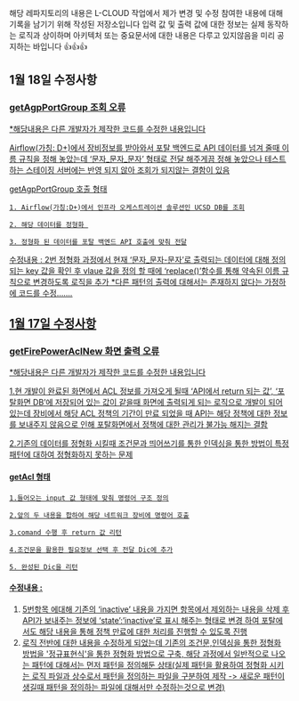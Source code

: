 해당 레파지토리의 내용은 L-CLOUD 작업에서 제가 변경 및 수정 참여한 내용에 대해 기록을 남기기 위해 작성된 저장소입니다
입력 값 및 출력 값에 대한 정보는 실제 동작하는 로직과 상이하며 아키텍처 또는 중요문서에 대한 내용은 다루고 있지않음을 미리 공지하는 바입니다 👍👍👍


## 1월 18일 수정사항 
### <u>**getAgpPortGroup 조회 오류**<u>

*해당내용은 다른 개발자가 제작한 코드를 수정한 내용입니다

Airflow(가칭: D+)에서 장비정보를 받아와서 포탈 백엔드로 API 데이터를 넘겨 줄때 이름 규칙을 정해 놓았는데 ‘문자_문자_문자’ 형태로 전달 해주게끔 정해 놓았으나 테스트하는 스테이징 서버에는 반영 되지 않아  조회가 되지않는 결함이 있음

getAgpPortGroup 호출 형태
	
	1. Airflow(가칭:D+)에서 인프라 오케스트레이션 솔루션인 UCSD DB를 조회

	2. 해당 데이터를 정형화 

	3. 정형화 된 데이터를 포탈 백엔드 API 호출에 맞춰 전달



수정내용 :
2번 정형화 과정에서 현재 ‘문자_문자-문자’로 출력되는 데이터에 대해 정의되는 key 값을 확인 후 vlaue 값을 정의 할 때에 ‘replace()’함수를 통해 약속된 이름 규칙으로 변경하도록 로직을 추가
*다른 패턴의 출력에 대해서는 존재하지 않다는 가정하에 코드를 수정……. 



## 1월 17일 수정사항 
### <u>**getFirePowerAclNew 화면 출력 오류**<u>

*해당내용은 다른 개발자가 제작한 코드를 수정한 내용입니다


1.현 개발이 완료된 화면에서 ACL 정보를 가져오게 될때 ‘API에서 return 되는 값’, ‘포탈화면 DB’에 저장되어 있는 값이 같을때 화면에 출력되게 되는 로직으로 개발이 되어 있는데 장비에서 해당 ACL 정책의 기간이 만료 되었을 때 API는 해당 정책에 대한 정보를 보내주지 않음으로 인해 포탈화면에서 정책에 대한 관리가 불가능 해지는 결함
	
2.기존의 데이터를 정형화 시킬때 조건문과 띄어쓰기를 통한 인덱싱을 통한 방법이 특정 패턴에 대하여 정형화하지 못하는 문제

#### getAcl 형태
	 
	1.들어오는 input 값 형태에 맞춰 명령어 구조 정의
	
	2.앞의 두 내용을 합하여 해당 네트워크 장비에 명령어 호출
	
	3.comand 수행 후 return 값 리턴

	4.조건문을 활용한 필요정보 선택 후 전달 Dic에 추가

	5. 완성된 Dic을 리턴

#### 수정내용 :
1. 5번항목 에대해 기존의 ‘inactive’ 내용을 가지면 항목에서 제외하는 내용을 삭제 후 API가 보내주는 정보에 ‘state’:’inactive’로 표시 해주는 형태로 변경 하여 포탈에서도 해당 내용을 통해 정책 만료에 대한 처리를 진행할 수 있도록 진행
2. 로직 전반에 대한 내용을 수정하게 되었는데 기존의 조건문,인덱싱을 통한 정형화 방법을 '정규표현식'을 통한 정형화 방법으로 구축, 해당 과정에서 일반적으로 나오는 패턴에 대해서는 먼저 패턴을 정의해둔 상태(실제 패턴을 활용하여 정형화 시키는 로직 파일과 상수로서 패턴을 정의하는 파일을 구분하여 제작 -> 새로운 패턴이 생길때 패턴을 정의하는 파일에 대해서만 수정하는것으로 변경)
